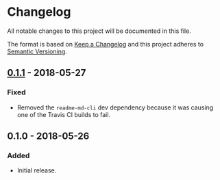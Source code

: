 Changelog
=========
All notable changes to this project will be documented in this file.

The format is based on [Keep a Changelog](http://keepachangelog.com/en/1.0.0/)
and this project adheres to [Semantic Versioning](http://semver.org/spec/v2.0.0.html).

[0.1.1] - 2018-05-27
--------------------
### Fixed
- Removed the `readme-md-cli` dev dependency because it was causing one of the Travis CI builds to fail.

0.1.0 - 2018-05-26
------------------
### Added
- Initial release.

[0.1.1]: https://github.com/jbenner-radham/node-debracketify/compare/v0.1.0...v0.1.1
